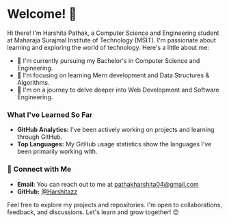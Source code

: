 # Welcome! 👋

Hi there! I'm Harshita Pathak, a Computer Science and Engineering student at Maharaja Surajmal Institute of Technology (MSIT). I'm passionate about learning and exploring the world of technology. Here's a little about me:

- 🏫 I'm currently pursuing my Bachelor's in Computer Science and Engineering.
- 📖 I'm focusing on learning Mern development and Data Structures & Algorithms.
- 🌱 I'm on a journey to delve deeper into Web Development and Software Engineering.

### What I've Learned So Far

- **GitHub Analytics:** I've been actively working on projects and learning through GitHub.
- **Top Languages:** My GitHub usage statistics show the languages I've been primarily working with.

### 🤝 Connect with Me

- **Email:** You can reach out to me at [pathakharshita04@gmail.com ](mailto:pathakharshita04@gmail.com)
- **GitHub:** [@Harshitazz](https://github.com/Harshitazz)


Feel free to explore my projects and repositories. I'm open to collaborations, feedback, and discussions. Let's learn and grow together! 😊
